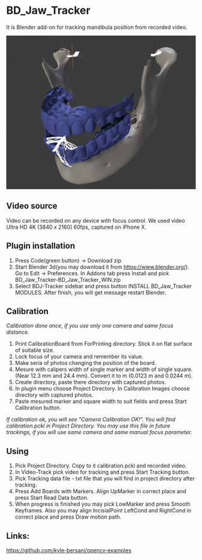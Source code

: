 # BD_Jaw_Tracker
It is Blender add-on for tracking mandibula position from recorded video.

![alt][logo]

[logo]: ./Resources/Images/1.jpg "Screenshot from Blender with path of condule and incisial point"

## Video source
Video can be recorded on any device with focus control. We used video Ultra HD 4K (3840 x 2160) 60fps, captured on iPhone X.

## Plugin installation

1. Press Code(green button) -> Download zip
2. Start Blender 3d(you may download it from https://www.blender.org/). Go to Edit -> Preferences. In Addons tab press Install and pick BD_Jaw_Tracker-BD_Jaw_Tracker_WIN.zip 
3. Select BDJ-Tracker sidebar and press button INSTALL BD_Jaw_Tracker MODULES. After finish, you will get message restart Blender.


## Calibration
*Calibration done once, if you use only one camera and same focus distance.*

1. Print CalibrationBoard from ForPrinting directory. Stick it on flat surface of suitable size. 
2. Lock focus of your camera and remember its value.
3. Make seria of photos changing the position of the board.
4. Mesure with calipers width of single marker and width of single square. (Near 12.3 mm and 24.4 mm). Convert it to m (0.0123 m and 0.0244 m).
5. Create directory, paste there directory with captured photos.
6. In plugin menu choose Project Directory. In Calibration Images choose directory with captured photos.
7. Paste mesured marker and square width to suit fields and press Start Calibration button.

*If calibration ok, you will see "Camera Calibration OK!". You will find calibration.pckl in Project Directory. You may use this file in future trackings, if you will use same camera and same manual focus parameter.*

## Using
1. Pick Project Directory. Copy to it calibration.pckl and recorded video.
2. In Video-Track pick video for tracking and press Start Tracking button.
3. Pick Tracking data file -  txt file that you will find in project directory after tracking.
4. Press Add Boards with Markers. Align UpMarker in correct place and press Start Read Data button.
5. When progress is finished you may pick LowMarker and press Smooth Keyframes. Also you may align IncisialPoint LeftCond and RightCond in correct place and press Draw motion path.


## Links:
https://github.com/kyle-bersani/opencv-examples